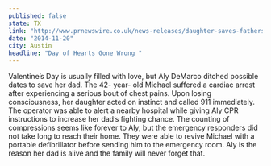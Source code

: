 ```yaml
---
published: false
state: TX
link: "http://www.prnewswire.co.uk/news-releases/daughter-saves-fathers-life-by-performing-cpr-during-sudden-cardiac-arrest-283309351.html"
date: "2014-11-20"
city: Austin
headline: "Day of Hearts Gone Wrong "
---
```



Valentine’s Day is usually filled with love, but Aly DeMarco ditched possible dates to save her dad. The 42- year- old Michael suffered a cardiac arrest after experiencing a serious bout of chest pains. Upon losing consciousness, her daughter acted on instinct and called 911 immediately. The operator was able to alert a nearby hospital while giving Aly CPR instructions to increase her dad’s fighting chance. The counting of compressions seems like forever to Aly, but the emergency responders did not take long to reach their home. They were able to revive Michael with a portable defibrillator before sending him to the emergency room. Aly is the reason her dad is alive and the family will never forget that.
